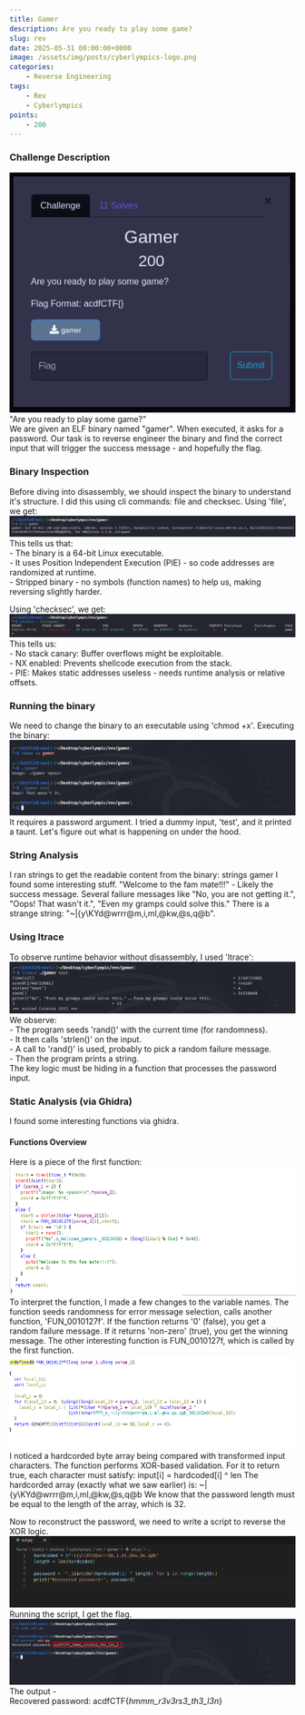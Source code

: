 ```yaml
---
title: Gamer
description: Are you ready to play some game?
slug: rev
date: 2025-05-31 00:00:00+0000
image: /assets/img/posts/cyberlympics-logo.png
categories:
    - Reverse Engineering
tags:
    - Rev
    - Cyberlympics
points:
    - 200
---
```


### Challenge Description
![Challenge](/assets/img/posts/gamer/gamer.png) <br>
"Are you ready to play some game?" <br>
We are given an ELF binary named "gamer". When executed, it asks for a password. Our task is to reverse engineer the binary and find the correct input that will trigger the success message - and hopefully the flag.

### Binary Inspection
Before diving into disassembly, we should inspect the binary to understand it's structure. I did this using cli commands: file and checksec. 
Using 'file', we get: ![Challenge](/assets/img/posts/gamer/file.png) <br>
This tells us that: <br>
    - The binary is a 64-bit Linux executable. <br>
    - It uses Position Independent Execution (PIE) - so code addresses are randomized at runtime. <br>
    - Stripped binary - no symbols (function names) to help us, making reversing slightly harder. <br>

Using 'checksec', we get: <br> ![Challenge](/assets/img/posts/gamer/checksec.png) <br>
This tells us: <br>
    - No stack canary: Buffer overflows might be exploitable. <br>
    - NX enabled: Prevents shellcode execution from the stack. <br>
    - PIE: Makes static addresses useless - needs runtime analysis or relative offsets. <br>

### Running the binary
We need to change the binary to an executable using 'chmod +x'. Executing the binary: <br>![Challenge](/assets/img/posts/gamer/execute.png)  <br>
It requires a password argument. I tried a dummy input, 'test', and it printed a taunt. Let's figure out what is happening on under the hood.

### String Analysis
I ran strings to get the readable content from the binary: strings gamer
I found some interesting stuff. "Welcome to the fam mate!!!" - Likely the success message.
Several failure messages like "No, you are not getting it.", "Oops! That wasn't it.", "Even my gramps could solve this."
There is a strange string: "~|{y\KYd@wrrr@m,i,ml,@kw,@s,q@b". 

### Using ltrace
To observe runtime behavior without disassembly, I used 'ltrace': <br> ![Challenge](/assets/img/posts/gamer/ltrace.png) <br>
We observe: <br>
    - The program seeds 'rand()' with the current time (for randomness). <br>
    - It then calls 'strlen()' on the input. <br>
    - A call to 'rand()' is used, probably to pick a random failure message. <br>
    - Then the program prints a string. <br>
The key logic must be hiding in a function that processes the password input.

### Static Analysis (via Ghidra)
I found some interesting functions via ghidra.
#### Functions Overview
Here is a piece of the first function: <br> ![Challenge](/assets/img/posts/gamer/main.png) <br>
To interpret the function, I made a few changes to the variable names. The function seeds randomness for error message selection, calls another function, 'FUN_0010127f'. 
If the function returns '0' (false), you get a random failure message. If it returns 'non-zero' (true), you get the winning message.
The other interesting function is FUN_0010127f, which is called by the first function.
![Challenge](/assets/img/posts/gamer/func.png) <br>
I noticed a hardcorded byte array being compared with transformed input characters. The function performs XOR-based validation. For it to return true, each character must satisfy: input[i] = hardcoded[i] ^ len
The hardcorded array (exactly what we saw earlier) is: ~|{y\KYd@wrrr@m,i,ml,@kw,@s,q@b
We know that the password length must be equal to the length of the array, which is 32.

Now to reconstruct the password, we need to write a script to reverse the XOR logic. <br>
![Challenge](/assets/img/posts/gamer/code.png) <br>
Running the script, I get the flag. <br>
![Challenge](/assets/img/posts/gamer/result.png) <br>
The output - <br>
Recovered password: acdfCTF{_hmmm_r3v3rs3_th3_l3n_}
